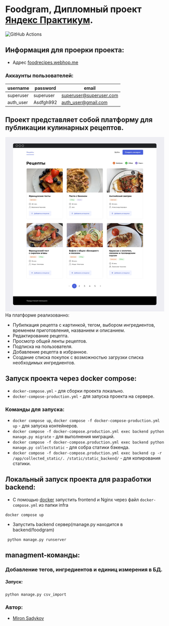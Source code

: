 # Foodgram, Дипломный проект [Яндекс Практикум](https://practicum.yandex.ru/backend-developer/).
![GitHub Actions](https://github.com/Reagent992/foodgram-project-react/actions/workflows/main.yml/badge.svg)

## Информация для проерки проекта:

* Адрес [foodrecipes.webhop.me](https://foodrecipes.webhop.me/)

### Аккаунты пользователей:

| username  | password  | email                   |
|-----------|-----------|-------------------------|
| superuser | superuser | superuser@superuser.com |
| auth_user | Asdfgh992 | auth_user@gmail.com     |

## Проект представляет собой платформу для публикации кулинарных рецептов.

![main_page.png](docs/pictures/main_page.png)
На платформе реализованно:

* Пубилкация рецепта с картинкой, тегом, выбором ингредиентов, временем приготовления, названием и описанием.
* Редактирование рецепта.
* Просмотр общей ленты рецептов.
* Подписка на пользователя.
* Добавление рецепта в избранное.
* Создание списка покупок с возможностью загрузки списка необходимых ингредиентов.

## Запуск проекта через docker compose:

* `docker-compose.yml` - для сборки проекта локально.
* `docker-compose-production.yml` - для запуска проекта на сервере.

### Команды для запуска:

* `docker compose up`, `docker compose -f docker-compose-production.yml up` - для запуска контейнеров.
* `docker compose -f docker-compose.production.yml exec backend python manage.py migrate` - для выполнения миграций.
* `docker compose -f docker-compose.production.yml exec backend python manage.py collectstatic` - для собра статики
  бэкенда.
* `docker compose -f docker-compose.production.yml exec backend cp -r /app/collected_static/. /static/static_backend/` -
  для копирования статики.

## Локальный запуск проекта для разработки backend:

* С помощью [docker](https://www.docker.com/) запустить frontend и Nginx через файл `docker-compose.yml` из папки infra

```commandline
docker compose up
```

* Запустить backend сервер(manage.py находится в backend/foodgram)

```commandline
 python manage.py runserver
```

## managment-команды:

### Добавление тегов, ингредиентов и единиц измерения в БД.

##### Запуск:

```commandline
python manage.py csv_import
```

### Автор:
* [Miron Sadykov](https://github.com/Reagent992)